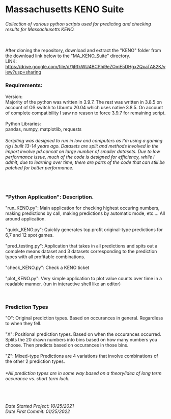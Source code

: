# Massachusetts KENO Suite
<h6>Collection of various python scripts used for predicting and checking results for Massachusetts KENO.</h6>

<br>After cloning the repository, download and extract the "KENO" folder from the download link below to the "MA_KENO_Suite" directory.
<br>LINK: https://drive.google.com/file/d/1jRfkWU4BCPhi9eZOmE5DHgx2QxaTA82K/view?usp=sharing

<h3>Requirements:</h3>
Version:<br>Majority of the python was written in 3.9.7. The rest was written in 3.8.5 on account of OS switch to Ubuntu 20.04 which uses native 3.8.5. On account of complete compatibility I saw no reason to force 3.9.7 for remaining script.
<br><br>Python Libraries:<br>pandas, numpy, matplotlib, requests

<h6>Scripting was designed to run in low end computers as I'm using a gaming rig i built 13-14 years ago. Datasets are split and methods involved in the import involve pd.concat on large number of smaller datasets. Due to low performance issue, much of the code is designed for efficiency, while i admit, due to learning over time, there are parts of the code that can still be patched for better performance.</h6>

<br><h3>"Python Application": Description.</h3>
<p>"run_KENO.py": Main application for checking highest occuring numbers, making predictions by call, making predictions by automatic mode, etc.... All around application.
<br><br>"quick_KENO.py": Quickly generates top profit original-type predictions for 6,7 and 12 spot games.
<br><br>"pred_testing.py": Application that takes in all predictions and spits out a complete means dataset and 3 datasets corresponding to the prediction types with all profitable combinations.
<br><br>"check_KENO.py": Check a KENO ticket
<br><br>"plot_KENO.py": Very simple application to plot value counts over time in a readable manner. (run in interactive shell like an editor)


<br><h3>Prediction Types</h3>
"O": Original prediction types. Based on occurances in general. Regardless to when they fell.
<br><br>"X": Positional prediction types. Based on when the occurances occurred. Splits the 20 drawn numbers into bins based on how many numbers you choose. Then predicts based on occurances in those bins.
<br><br>"Z": Mixed-type Predictions are 4 variations that involve combinations of the other 2 prediction types.
<h6>*All prediction types are in some way based on a theory/idea of long term occurance vs. short term luck.</h6>

<br><h6>Date Started Project: 10/25/2021<br>Date First Commit: 01/25/2022</h6>
